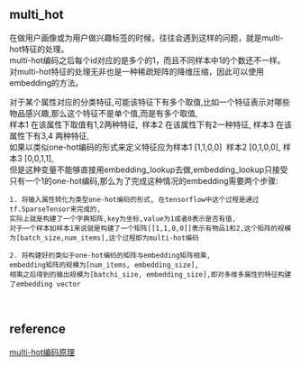 ## multi_hot
在做用户画像或为用户做兴趣标签的时候，往往会遇到这样的问题，就是multi-hot特征的处理。  
multi-hot编码之后每个id对应的是多个的1，而且不同样本中1的个数还不一样。  
对multi-hot特征的处理无非也是一种稀疏矩阵的降维压缩，因此可以使用embedding的方法。  

对于某个属性对应的分类特征,可能该特征下有多个取值,比如一个特征表示对哪些物品感兴趣,那么这个特征不是单个值,而是有多个取值,  
样本1 在该属性下取值有1,2两种特征,  样本2 在该属性下有2一种特征, 样本3 在该属性下有3,4 两种特征,  
如果以类似one-hot编码的形式来定义特征应为样本1 [1,1,0,0]  样本2 [0,1,0,0], 样本3 [0,0,1,1],  
但是这种变量不能够直接用embedding_lookup去做,embedding_lookup只接受只有一个1的one-hot编码,那么为了完成这种情况的embedding需要两个步骤:
```
1. 将输入属性转化为类型one-hot编码的形式, 在tensorflow中这个过程是通过tf.SparseTensor来完成的,
实际上就是构建了一个字典矩阵,key为坐标,value为1或者0表示是否有值,
对于一个样本如样本1来说就是构建了一个矩阵[[1,1,0,0]]表示有物品1和2,这个矩阵的规模为[batch_size,num_items],这个过程即为multi-hot编码

2. 将构建好的类似于one-hot编码的矩阵与embedding矩阵相乘,
embedding矩阵的规模为[num_items, embedding_size],
相乘之后得到的输出规模为[batchi_size, embedding_size],即对多维多属性的特征构建了embedding vector
```

&nbsp;
## reference
[multi-hot编码原理](https://blog.csdn.net/weixin_40314737/article/details/81737101)
